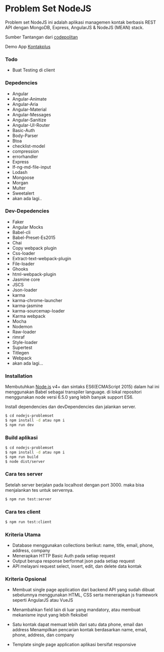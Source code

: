 # Problem Set NodeJS

Problem set NodeJS ini adalah aplikasi managemen kontak berbasis REST API dengan MongoDB, Express, AngularJS & NodeJS (MEAN) stack.

Sumber Tantangan dari [codepolitan]

Demo App [Kontakplus]

### Todo

* Buat Testing di client

### Depedencies

* Angular
* Angular-Animate
* Angular-Aria
* Angular-Material
* Angular-Messages
* Angular-Sanitize
* Angular-UI-Router
* Basic-Auth
* Body-Parser
* Btoa
* checklist-model
* compression
* errorhandler
* Express
* lf-ng-md-file-input
* Lodash
* Mongoose
* Morgan
* Multer
* Sweetalert
* akan ada lagi..

### Dev-Depedencies
* Faker
* Angular Mocks
* Babel-cli
* Babel-Preset-Es2015
* Chai
* Copy webpack plugin
* Css-loader
* Extract-text-webpack-plugin
* File-loader
* Ghooks
* html-webpack-plugin
* Jasmine core
* JSCS
* Json-loader
* karma
* karma-chrome-launcher
* karma-jasmine
* karma-sourcemap-loader
* Karma webpack
* Mocha
* Nodemon
* Raw-loader
* rimraf
* Style-loader
* Supertest
* Titlegen
* Webpack
* akan ada lagi...

### Installation

Membutuhkan [Node.js](https://nodejs.org/) v4+ dan sintaks ES6(ECMAScript 2015) dalam hal ini menggunakan Babel sebagai transpiler language. di lokal repositori menggunakan node versi 6.5.0 yang lebih banyak support ES6.

Install dependencies dan devDependencies dan jalankan server.

```sh
$ cd nodejs-problemset
$ npm install -d atau npm i
$ npm run dev
```

### Build aplikasi

```sh
$ cd nodejs-problemset
$ npm install -d atau npm i
$ npm run build
$ node dist/server
```


### Cara tes server
Setelah server berjalan pada localhost dengan port 3000. maka bisa menjalankan tes untuk servernya.

```sh
$ npm run test:server
```

### Cara tes client

```sh
$ npm run test:client
```

### Kriteria Utama

 - Database menggunakan collections berikut: name, title, email, phone, address, company
 - Menerapkan HTTP Basic Auth pada setiap request
 - Output berupa response berformat json pada setiap request
 - API melayani request select, insert, edit, dan delete data kontak

### Kriteria Opsional
- Membuat single page application dari backend API yang sudah dibuat sebelumnya menggunakan HTML, CSS serta menerapkan js framework seperti AngularJS atau VueJS
- Menambahkan field lain di luar yang mandatory, atau membuat mekanisme input yang lebih fleksibel
- Satu kontak dapat memuat lebih dari satu data phone, email dan address
Menampilkan pencarian kontak berdasarkan name, email, phone, address, dan company
- Template single page application aplikasi bersifat responsive


   [codepolitan]: <https://www.codepolitan.com/problemset-nodejs-dasar>
   [Kontakplus]: <https://kontakplus.herokuapp.com>
